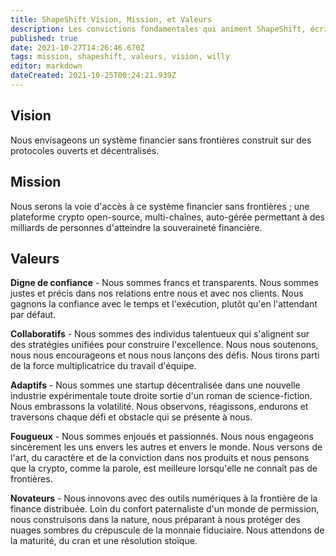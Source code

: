 ```yaml
---
title: ShapeShift Vision, Mission, et Valeurs
description: Les convictions fondamentales qui animent ShapeShift, écrites par Willy.
published: true
date: 2021-10-27T14:26:46.670Z
tags: mission, shapeshift, valeurs, vision, willy
editor: markdown
dateCreated: 2021-10-25T00:24:21.939Z
---
```


## Vision
Nous envisageons un système financier sans frontières construit sur des protocoles ouverts et décentralisés.

## Mission
Nous serons la voie d'accès à ce système financier sans frontières ; une plateforme  crypto open-source, multi-chaînes, auto-gérée permettant à des milliards de personnes d'atteindre la souveraineté financière.

## Valeurs

**Digne de confiance** - Nous sommes francs et transparents. Nous sommes justes et précis dans nos relations entre nous et avec nos clients. Nous gagnons la confiance avec le temps et l'exécution, plutôt qu'en l'attendant par défaut.

**Collaboratifs** - Nous sommes des individus talentueux qui s'alignent sur des stratégies unifiées pour construire l'excellence. Nous nous soutenons, nous nous encourageons et nous nous lançons des défis. Nous tirons parti de la force multiplicatrice du travail d'équipe.

**Adaptifs** - Nous sommes une startup décentralisée dans une nouvelle industrie expérimentale toute droite sortie d'un roman de science-fiction. Nous embrassons la volatilité. Nous observons, réagissons, endurons et traversons chaque défi et obstacle qui se présente à nous.

**Fougueux** - Nous sommes enjoués et passionnés. Nous nous engageons sincèrement les uns envers les autres et envers le monde. Nous versons de l'art, du caractère et de la conviction dans nos produits et nous pensons que la crypto, comme la parole, est meilleure lorsqu'elle ne connaît pas de frontières.

**Novateurs** - Nous innovons avec des outils numériques à la frontière de la finance distribuée. Loin du confort paternaliste d'un monde de permission, nous construisons dans la nature, nous préparant à nous protéger des nuages sombres du crépuscule de la monnaie fiduciaire. Nous attendons de la maturité, du cran et une résolution stoïque.